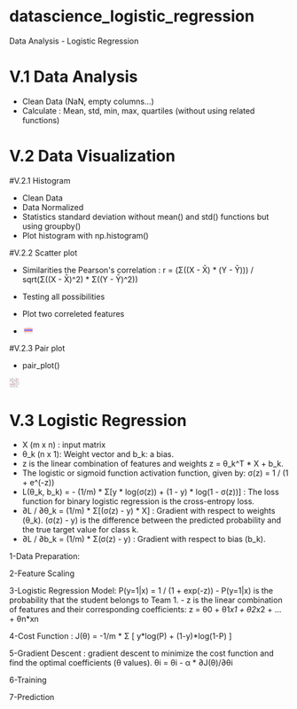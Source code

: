 # datascience_logistic_regression
Data Analysis - Logistic Regression

# V.1 Data Analysis
- Clean Data (NaN, empty columns...)
- Calculate : Mean, std, min, max, quartiles (without using related functions)

# V.2 Data Visualization
#V.2.1 Histogram
- Clean Data
- Data Normalized
- Statistics standard deviation without mean() and std() functions but using groupby()
- Plot histogram with np.histogram()

#V.2.2 Scatter plot
- Similarities the Pearson's correlation : r = (Σ((X - X̄) * (Y - Ȳ))) / sqrt(Σ((X - X̄)^2) * Σ((Y - Ȳ)^2))
- Testing all possibilities
- Plot two correleted features
  
- <img src="./scatter_plot.png" alt="Alt text" title="Scatter product" style="display: inline-block; max-width: 20px">

#V.2.3 Pair plot
- pair_plot()
  
<img src="./pair_plot.png" alt="Alt text" title="Final product" style="display: inline-block; max-width: 20px">

# V.3 Logistic Regression
- X (m x n) : input matrix
- θ_k (n x 1): Weight vector and b_k: a bias.
- z is the linear combination of features and weights z = θ_k^T * X + b_k.
- The logistic or sigmoid function activation function, given by:
  σ(z) = 1 / (1 + e^(-z))
- L(θ_k, b_k) = - (1/m) * Σ[y * log(σ(z)) + (1 - y) * log(1 - σ(z))] : The loss function for binary logistic
  regression is the cross-entropy loss.
- ∂L / ∂θ_k = (1/m) * Σ[(σ(z) - y) * X] : Gradient with respect to weights (θ_k). (σ(z) - y) is the difference between the predicted probability and the true target value for class k.
- ∂L / ∂b_k = (1/m) * Σ(σ(z) - y) : Gradient with respect to bias (b_k).

1-Data Preparation:

2-Feature Scaling

3-Logistic Regression Model: P(y=1|x) = 1 / (1 + exp(-z))
    - P(y=1|x) is the probability that the student belongs to Team 1.
    - z is the linear combination of features and their corresponding coefficients: z = θ0 + θ1*x1 + θ2*x2 + ... + θn*xn
    
4-Cost Function : J(θ) = -1/m * Σ [ y*log(P) + (1-y)*log(1-P) ]

5-Gradient Descent : gradient descent to minimize the cost function and find the optimal coefficients (θ values).
      θi = θi - α * ∂J(θ)/∂θi
      
6-Training

7-Prediction

      






